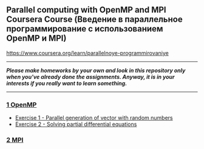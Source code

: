 ## Parallel computing with OpenMP and MPI Coursera Course (Введение в параллельное программирование с использованием OpenMP и MPI)
https://www.coursera.org/learn/parallelnoye-programmirovaniye

___
***Please make homeworks by your own and look in this repository only when you've already done the assignments. Anyway, it is in your interests if you really want to learn something.***
___

### [1 OpenMP](https://github.com/maxis42/Parallel-computing-Coursera/tree/master/1%20OpenMP)
* [Exercise 1 - Parallel generation of vector with random numbers](https://github.com/maxis42/Parallel-computing-Coursera/tree/master/1%20OpenMP/Week%202/Exercise1_OpenMP)
* [Exercise 2 - Solving partial differential equations](https://github.com/maxis42/Parallel-computing-Coursera/tree/master/1%20OpenMP/Week%203/Exercise2_OpenMP)

### [2 MPI](https://github.com/maxis42/Parallel-computing-Coursera/tree/master/2%20MPI)

